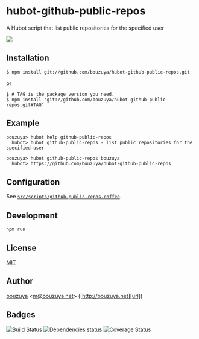 # hubot-github-public-repos

A Hubot script that list public repositories for the specified user

![](http://img.f.hatena.ne.jp/images/fotolife/b/bouzuya/20140911/20140911140245.gif)

## Installation

    $ npm install git://github.com/bouzuya/hubot-github-public-repos.git

or

    $ # TAG is the package version you need.
    $ npm install 'git://github.com/bouzuya/hubot-github-public-repos.git#TAG'

## Example

    bouzuya> hubot help github-public-repos
      hubot> hubot github-public-repos - list public repositories for the specified user

    bouzuya> hubot github-public-repos bouzuya
      hubot> https://github.com/bouzuya/hubot-github-public-repos

## Configuration

See [`src/scripts/github-public-repos.coffee`](src/scripts/github-public-repos.coffee).

## Development

`npm run`

## License

[MIT](LICENSE)

## Author

[bouzuya][user] &lt;[m@bouzuya.net][mail]&gt; ([http://bouzuya.net][url])

## Badges

[![Build Status][travis-badge]][travis]
[![Dependencies status][david-dm-badge]][david-dm]
[![Coverage Status][coveralls-badge]][coveralls]

[travis]: https://travis-ci.org/bouzuya/hubot-github-public-repos
[travis-badge]: https://travis-ci.org/bouzuya/hubot-github-public-repos.svg?branch=master
[david-dm]: https://david-dm.org/bouzuya/hubot-github-public-repos
[david-dm-badge]: https://david-dm.org/bouzuya/hubot-github-public-repos.png
[coveralls]: https://coveralls.io/r/bouzuya/hubot-github-public-repos
[coveralls-badge]: https://img.shields.io/coveralls/bouzuya/hubot-github-public-repos.svg
[user]: https://github.com/bouzuya
[mail]: mailto:m@bouzuya.net
[url]: http://bouzuya.net
